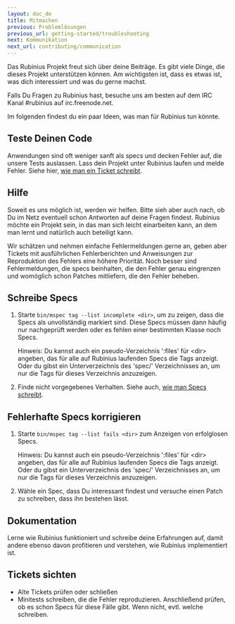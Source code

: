 ```yaml
---
layout: doc_de
title: Mitmachen
previous: Problemlösungen
previous_url: getting-started/troubleshooting
next: Kommunikation
next_url: contributing/communication
---
```


Das Rubinius Projekt freut sich über deine Beiträge. Es gibt viele Dinge, die
dieses Projekt unterstützen können. Am wichtigsten ist, dass es etwas ist, was
dich interessiert und was du gerne machst.

Falls Du Fragen zu Rubinius hast, besuche uns am besten auf dem IRC Kanal
#rubinius auf irc.freenode.net.

Im folgenden findest du ein paar Ideen, was man für Rubinius tun könnte.

## Teste Deinen Code

Anwendungen sind oft weniger sanft als specs und decken Fehler auf, die unsere
Tests auslassen. Lass dein Projekt unter Rubinius laufen und melde Fehler.
Siehe hier, [wie man ein Ticket schreibt](/doc/de/how-to/write-a-ticket).

## Hilfe

Soweit es uns möglich ist, werden wir helfen. Bitte sieh aber auch nach, ob Du
im Netz eventuell schon Antworten auf deine Fragen findest. Rubinius möchte
ein Projekt sein, in das man sich leicht einarbeiten kann, an dem man lernt
und natürlich auch beteiligt kann.

Wir schätzen und nehmen einfache Fehlermeldungen gerne an, geben aber Tickets
mit ausführlichen Fehlerberichten und Anweisungen zur Reproduktion des Fehlers
eine höhere Priorität. Noch besser sind Fehlermeldungen, die specs
beinhalten, die den Fehler genau eingrenzen und womöglich schon Patches
mitliefern, die den Fehler beheben.

## Schreibe Specs

  1. Starte `bin/mspec tag --list incomplete <dir>`, um zu zeigen, dass die
     Specs als unvollständig markiert sind. Diese Specs müssen dann häufig nur
     nachgeprüft werden oder es fehlen einer bestimmten Klasse noch Specs.

     Hinweis: Du kannst auch ein pseudo-Verzeichnis ':files' für \<dir\>
     angeben, das für alle auf Rubinius laufenden Specs die Tags anzeigt. Oder
     du gibst ein Unterverzeichnis des 'spec/' Verzeichnisses an, um nur die
     Tags für dieses Verzeichnis anzuzeigen.

  2. Finde nicht vorgegebenes Verhalten. Siehe auch,
     [wie man Specs schreibt](/doc/de/how-to/write-a-spec).



## Fehlerhafte Specs korrigieren
  1. Starte `bin/mspec tag --list fails <dir>` zum Anzeigen von erfolglosen
     Specs.

     Hinweis: Du kannst auch ein pseudo-Verzeichnis ':files' für \<dir\>
     angeben, das für alle auf Rubinius laufenden Specs die Tags anzeigt. Oder
     du gibst ein Unterverzeichnis des 'spec/' Verzeichnisses an, um nur die
     Tags für dieses Verzeichnis anzuzeigen.

  2. Wähle ein Spec, dass Du interessant findest und versuche einen Patch zu
     schreiben, dass ihn bestehen lässt.

## Dokumentation

Lerne wie Rubinius funktioniert und schreibe deine Erfahrungen auf, damit
andere ebenso davon profitieren und verstehen, wie Rubinius implementiert ist.


## Tickets sichten
  * Alte Tickets prüfen oder schließen
  * Minitests schreiben, die die Fehler reproduzieren. Anschließend prüfen,
    ob es schon Specs für diese Fälle gibt. Wenn nicht, evtl. welche schreiben.

